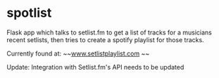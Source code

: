# spotlist

Flask app which talks to setlist.fm to get a list of tracks for a musicians recent setlists, then tries to create a spotify playlist for those tracks.

Currently found at: 
~~www.setlistplaylist.com
~~


Update:
Integration with Setlist.fm's API needs to be updated
